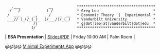 ```
   ,___             __           ************************************
  /   /            ( /           * Greg Leo                         *
 /  ___   _  _,     /    _  __   * Economic Theory  |  Experimental *
 ___// (_(/_(_)_  (/___/(/_(_)   * Vanderbilt University            *
             /|                  * g|dot|leo|at|vanderbilt|dot|edu  *
            (/                   ************************************
```

| **ESA Presentation** | [Slides/PDF](files/Presentations/MinEx20.pdf) | Friday 10:00 AM | Palm Room |  

@@@@ [Minimal Experiments App](https://gregleo-econ.shinyapps.io/minimalexperiments/) @@@@
